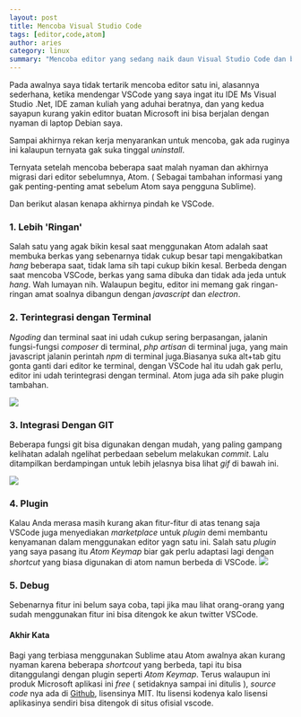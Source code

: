 ```yaml
---
layout: post
title: Mencoba Visual Studio Code 
tags: [editor,code,atom]
author: aries
category: linux
summary: "Mencoba editor yang sedang naik daun Visual Studio Code dan beberapa perbandingan dengan editor lainnya."
--- 
```


Pada awalnya saya tidak tertarik mencoba editor satu ini, alasannya sederhana, ketika mendengar VSCode yang saya ingat itu IDE Ms Visual Studio .Net, IDE zaman kuliah yang aduhai beratnya, dan yang kedua sayapun kurang yakin editor buatan Microsoft ini bisa berjalan dengan nyaman di laptop Debian saya.

Sampai akhirnya rekan kerja  menyarankan untuk mencoba,  gak ada ruginya ini kalaupun ternyata gak suka tinggal _uninstall_.

Ternyata setelah mencoba beberapa saat malah nyaman dan akhirnya migrasi dari editor sebelumnya, Atom. ( Sebagai tambahan informasi yang gak penting-penting amat sebelum Atom saya pengguna Sublime).

Dan berikut alasan kenapa akhirnya pindah ke VSCode.

### 1. Lebih 'Ringan'

Salah satu yang agak bikin kesal saat menggunakan Atom adalah saat membuka berkas yang sebenarnya tidak cukup besar tapi mengakibatkan _hang_ beberapa saat, tidak lama sih tapi cukup bikin kesal.
Berbeda dengan saat mencoba VSCode, berkas yang sama dibuka dan tidak ada jeda untuk _hang_. Wah lumayan nih. Walaupun begitu, editor ini memang gak ringan-ringan amat soalnya dibangun dengan _javascript_ dan _electron_. 

### 2. Terintegrasi dengan Terminal

_Ngoding_ dan terminal saat ini udah cukup sering berpasangan, jalanin fungsi-fungsi _composer_ di terminal, _php artisan_ di terminal juga, yang main javascript jalanin perintah _npm_ di terminal juga.Biasanya suka alt+tab gitu gonta ganti dari editor ke terminal, dengan VSCode hal itu udah gak perlu, editor ini udah terintegrasi dengan terminal. Atom juga ada sih pake plugin tambahan.

![](http://photouploads.com/images/263f9d.gif) 

### 3. Integrasi Dengan GIT

Beberapa fungsi git bisa digunakan dengan mudah, yang paling gampang kelihatan adalah ngelihat perbedaan sebelum melakukan _commit_. Lalu ditampilkan berdampingan untuk lebih jelasnya bisa lihat _gif_ di bawah ini.

![](http://photouploads.com/images/cf340c.gif)

### 4. Plugin

Kalau Anda merasa masih kurang akan fitur-fitur di atas tenang saja VSCode juga menyediakan _marketplace_ untuk _plugin_ demi membantu kenyamanan dalam menggunakan editor yagn satu ini. Salah satu _plugin_ yang saya pasang itu _Atom Keymap_ biar gak perlu adaptasi lagi dengan _shortcut_ yang biasa digunakan di atom namun berbeda di VSCode.
![](http://photouploads.com/images/90bfe4.gif)

### 5. Debug

Sebenarnya fitur ini belum saya coba, tapi jika mau lihat orang-orang yang sudah menggunakan fitur ini bisa ditengok ke akun twitter VSCode.

#### Akhir Kata

Bagi yang terbiasa menggunakan Sublime atau Atom awalnya akan kurang nyaman karena beberapa _shortcout_ yang berbeda, tapi itu bisa ditanggulangi dengan plugin seperti _Atom Keymap_.
Terus walaupun ini produk Microsoft aplikasi ini  _free_ ( setidaknya sampai ini ditulis ), _source code_ nya ada di [Github](https://github.com/Microsoft/vscode), lisensinya MIT. Itu lisensi kodenya kalo lisensi aplikasinya sendiri bisa ditengok di situs ofisial vscode.
 



